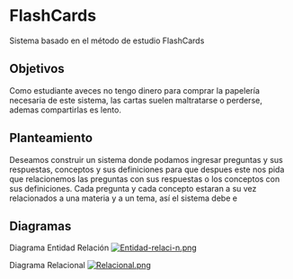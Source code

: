 # FlashCards

Sistema basado en el método de estudio FlashCards

## Objetivos
Como estudiante aveces no tengo dinero para comprar la papelería necesaria de este sistema, las cartas suelen maltratarse o perderse, ademas compartirlas es lento. 

## Planteamiento
Deseamos construir un sistema donde podamos ingresar preguntas y sus respuestas, conceptos y sus definiciones para que despues este nos pida que relacionemos las preguntas con sus respuestas o los conceptos con sus definiciones.
Cada pregunta y cada concepto estaran a su vez relacionados a una materia y a un tema, así el sistema debe e

## Diagramas

Diagrama Entidad Relación
[![Entidad-relaci-n.png](https://i.postimg.cc/0jqG1hRN/Entidad-relaci-n.png)](https://postimg.cc/mz81QXrx)

Diagrama Relacional 
[![Relacional.png](https://i.postimg.cc/4x81H8t8/Relacional.png)](https://postimg.cc/tsx6LNBP)
